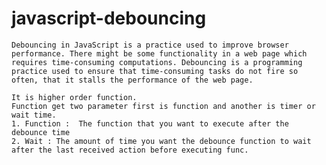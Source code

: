 # javascript-debouncing

    Debouncing in JavaScript is a practice used to improve browser performance. There might be some functionality in a web page which requires time-consuming computations. Debouncing is a programming practice used to ensure that time-consuming tasks do not fire so often, that it stalls the performance of the web page.

    It is higher order function.
    Function get two parameter first is function and another is timer or wait time.
    1. Function :  The function that you want to execute after the debounce time
    2. Wait : The amount of time you want the debounce function to wait after the last received action before executing func.
